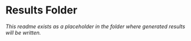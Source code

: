 # Results Folder

*This readme exists as a placeholder in the folder where generated results will be written.*
